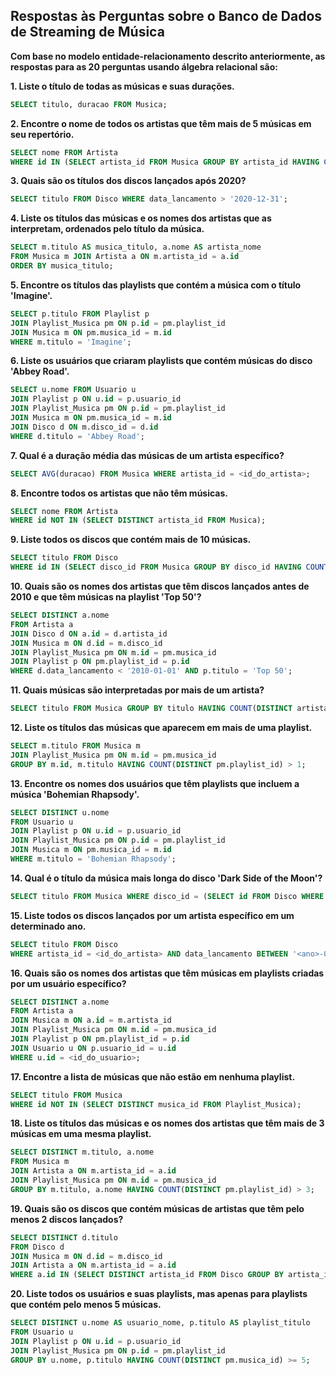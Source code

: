 ## Respostas às Perguntas sobre o Banco de Dados de Streaming de Música

**Com base no modelo entidade-relacionamento descrito anteriormente, as respostas para as 20 perguntas usando álgebra relacional são:**

**1. Liste o título de todas as músicas e suas durações.**

```sql
SELECT titulo, duracao FROM Musica;
```

**2. Encontre o nome de todos os artistas que têm mais de 5 músicas em seu repertório.**

```sql
SELECT nome FROM Artista 
WHERE id IN (SELECT artista_id FROM Musica GROUP BY artista_id HAVING COUNT(*) > 5);
```

**3. Quais são os títulos dos discos lançados após 2020?**

```sql
SELECT titulo FROM Disco WHERE data_lancamento > '2020-12-31';
```

**4. Liste os títulos das músicas e os nomes dos artistas que as interpretam, ordenados pelo título da música.**

```sql
SELECT m.titulo AS musica_titulo, a.nome AS artista_nome 
FROM Musica m JOIN Artista a ON m.artista_id = a.id 
ORDER BY musica_titulo;
```

**5. Encontre os títulos das playlists que contém a música com o título 'Imagine'.**

```sql
SELECT p.titulo FROM Playlist p 
JOIN Playlist_Musica pm ON p.id = pm.playlist_id 
JOIN Musica m ON pm.musica_id = m.id 
WHERE m.titulo = 'Imagine';
```

**6. Liste os usuários que criaram playlists que contém músicas do disco 'Abbey Road'.**

```sql
SELECT u.nome FROM Usuario u 
JOIN Playlist p ON u.id = p.usuario_id 
JOIN Playlist_Musica pm ON p.id = pm.playlist_id 
JOIN Musica m ON pm.musica_id = m.id 
JOIN Disco d ON m.disco_id = d.id 
WHERE d.titulo = 'Abbey Road';
```

**7. Qual é a duração média das músicas de um artista específico?**

```sql
SELECT AVG(duracao) FROM Musica WHERE artista_id = <id_do_artista>;
```

**8. Encontre todos os artistas que não têm músicas.**

```sql
SELECT nome FROM Artista 
WHERE id NOT IN (SELECT DISTINCT artista_id FROM Musica);
```

**9. Liste todos os discos que contém mais de 10 músicas.**

```sql
SELECT titulo FROM Disco 
WHERE id IN (SELECT disco_id FROM Musica GROUP BY disco_id HAVING COUNT(*) > 10);
```

**10. Quais são os nomes dos artistas que têm discos lançados antes de 2010 e que têm músicas na playlist 'Top 50'?**

```sql
SELECT DISTINCT a.nome 
FROM Artista a 
JOIN Disco d ON a.id = d.artista_id 
JOIN Musica m ON d.id = m.disco_id 
JOIN Playlist_Musica pm ON m.id = pm.musica_id 
JOIN Playlist p ON pm.playlist_id = p.id 
WHERE d.data_lancamento < '2010-01-01' AND p.titulo = 'Top 50';
```

**11. Quais músicas são interpretadas por mais de um artista?**

```sql
SELECT titulo FROM Musica GROUP BY titulo HAVING COUNT(DISTINCT artista_id) > 1;
```

**12. Liste os títulos das músicas que aparecem em mais de uma playlist.**

```sql
SELECT m.titulo FROM Musica m 
JOIN Playlist_Musica pm ON m.id = pm.musica_id 
GROUP BY m.id, m.titulo HAVING COUNT(DISTINCT pm.playlist_id) > 1;
```

**13. Encontre os nomes dos usuários que têm playlists que incluem a música 'Bohemian Rhapsody'.**

```sql
SELECT DISTINCT u.nome 
FROM Usuario u 
JOIN Playlist p ON u.id = p.usuario_id 
JOIN Playlist_Musica pm ON p.id = pm.playlist_id 
JOIN Musica m ON pm.musica_id = m.id 
WHERE m.titulo = 'Bohemian Rhapsody';
```

**14. Qual é o título da música mais longa do disco 'Dark Side of the Moon'?**

```sql
SELECT titulo FROM Musica WHERE disco_id = (SELECT id FROM Disco WHERE titulo = 'Dark Side of the Moon') ORDER BY duracao DESC LIMIT 1;
```

**15. Liste todos os discos lançados por um artista específico em um determinado ano.**

```sql
SELECT titulo FROM Disco 
WHERE artista_id = <id_do_artista> AND data_lancamento BETWEEN '<ano>-01-01' AND '<ano>-12-31';
```

**16. Quais são os nomes dos artistas que têm músicas em playlists criadas por um usuário específico?**

```sql
SELECT DISTINCT a.nome 
FROM Artista a 
JOIN Musica m ON a.id = m.artista_id 
JOIN Playlist_Musica pm ON m.id = pm.musica_id 
JOIN Playlist p ON pm.playlist_id = p.id 
JOIN Usuario u ON p.usuario_id = u.id 
WHERE u.id = <id_do_usuario>;
```

**17. Encontre a lista de músicas que não estão em nenhuma playlist.**

```sql
SELECT titulo FROM Musica 
WHERE id NOT IN (SELECT DISTINCT musica_id FROM Playlist_Musica);
```

**18. Liste os títulos das músicas e os nomes dos artistas que têm mais de 3 músicas em uma mesma playlist.**

```sql
SELECT DISTINCT m.titulo, a.nome 
FROM Musica m 
JOIN Artista a ON m.artista_id = a.id 
JOIN Playlist_Musica pm ON m.id = pm.musica_id 
GROUP BY m.titulo, a.nome HAVING COUNT(DISTINCT pm.playlist_id) > 3;
```

**19. Quais são os discos que contém músicas de artistas que têm pelo menos 2 discos lançados?**

```sql
SELECT DISTINCT d.titulo 
FROM Disco d 
JOIN Musica m ON d.id = m.disco_id 
JOIN Artista a ON m.artista_id = a.id 
WHERE a.id IN (SELECT DISTINCT artista_id FROM Disco GROUP BY artista_id HAVING COUNT(*) >= 2);
```

**20. Liste todos os usuários e suas playlists, mas apenas para playlists que contém pelo menos 5 músicas.**

```sql
SELECT DISTINCT u.nome AS usuario_nome, p.titulo AS playlist_titulo 
FROM Usuario u 
JOIN Playlist p ON u.id = p.usuario_id 
JOIN Playlist_Musica pm ON p.id = pm.playlist_id 
GROUP BY u.nome, p.titulo HAVING COUNT(DISTINCT pm.musica_id) >= 5;
```

